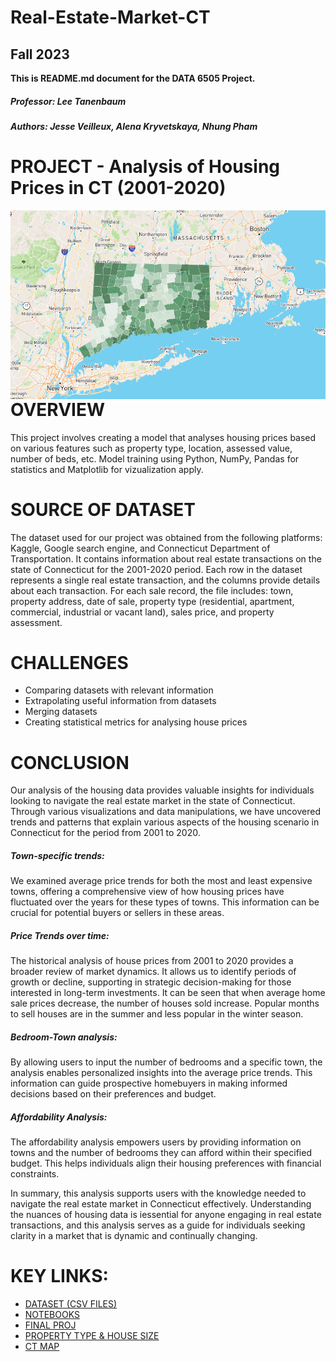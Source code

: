 # Real-Estate-Market-CT
## Fall 2023    
__This is README.md document for the DATA 6505 Project.__ 

##### Professor: Lee Tanenbaum
##### Authors: Jesse Veilleux, Alena Kryvetskaya, Nhung Pham

# PROJECT - Analysis of Housing Prices in CT (2001-2020)

<img src="https://github.com/alenak2610/RE-market-CT/blob/main/CT%20state.png"
     alt="map 3"
     style="float: left; margin-right: 10px;" />

# OVERVIEW

This project involves creating a model that analyses housing prices based on various features such as property type, location, assessed value, number of beds, etc. 
Model training using Python, NumPy, Pandas for statistics and Matplotlib for vizualization apply. 

# SOURCE OF DATASET

The dataset used for our project was obtained from the following platforms: Kaggle, Google search engine, and Connecticut Department of Transportation. It contains information about real estate transactions on the state of Connecticut for the 2001-2020 period. Each row in the dataset represents a single real estate transaction, and the columns provide details about each transaction. For each sale record, the file includes: town, property address, date of sale, property type (residential, apartment, commercial, industrial or vacant land), sales price, and property assessment.

# CHALLENGES

- Comparing datasets with relevant information
- Extrapolating useful information from datasets
- Merging datasets
- Creating statistical metrics for analysing house prices

# CONCLUSION

Our analysis of the housing data provides valuable insights for individuals looking to navigate the real estate market in the state of Connecticut. Through various visualizations and data manipulations, we have uncovered trends and patterns that explain various aspects of the housing scenario in Connecticut for the period from 2001 to 2020.

##### Town-specific trends: 
We examined average price trends for both the most and least expensive towns, offering a comprehensive view of how housing prices have fluctuated over the years for these types of towns. This information can be crucial for potential buyers or sellers in these areas. 
##### Price Trends over time: 
The historical analysis of house prices from 2001 to 2020 provides a broader review of market dynamics. It allows us to identify periods of growth or decline, supporting in strategic decision-making for those interested in long-term investments. It can be seen that when average home sale prices decrease, the number of houses sold increase. Popular months to sell houses are in the summer and less popular in the winter season.
##### Bedroom-Town analysis: 
By allowing users to input the number of bedrooms and a specific town, the analysis enables personalized insights into the average price trends. This information can guide prospective homebuyers in making informed decisions based on their preferences and budget.
##### Affordability Analysis: 
The affordability analysis empowers users by providing information on towns and the number of bedrooms they can afford within their specified budget. This helps individuals align their housing preferences with financial constraints.

In summary, this analysis supports users with the knowledge needed to navigate the real estate market in Connecticut effectively. Understanding the nuances of housing data is iessential for anyone engaging in real estate transactions, and this analysis serves as a guide for individuals seeking clarity in a market that is dynamic and continually changing.

# KEY LINKS:

* [DATASET (CSV FILES)](https://github.com/alenak2610/Real-Estate-Market-CT/tree/main/All%20Workbooks/DataSets)
* [NOTEBOOKS](https://github.com/alenak2610/Real-Estate-Market-CT/tree/main/All%20Workbooks)
* [FINAL PROJ](https://github.com/alenak2610/Real-Estate-Market-CT/blob/main/All%20Workbooks/final_proj.ipynb)
* [PROPERTY TYPE & HOUSE SIZE]()
* [CT MAP](https://github.com/alenak2610/Real-Estate-Market-CT/blob/main/CT%20state.png)


